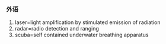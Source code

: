### 外语

1. laser=light amplification by stimulated emission of radiation
2. radar=radio detection and ranging
3. scuba=self contained underwater breathing apparatus
